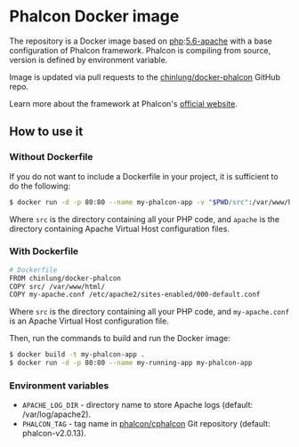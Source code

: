 # Phalcon Docker image

The repository is a Docker image based on [php]:[5.6-apache] with a base configuration of Phalcon framework. Phalcon is compiling from source, version is defined by environment variable.

Image is updated via pull requests to the [chinlung/docker-phalcon] GitHub repo.

Learn more about the framework at Phalcon's [official website].

## How to use it

### Without Dockerfile

If you do not want to include a Dockerfile in your project, it is sufficient to do the following:

```sh
$ docker run -d -p 80:80 --name my-phalcon-app -v "$PWD/src":/var/www/html -v "$PWD/apache":/etc/apache2/sites-enabled chinlung/docker-phalcon
```

Where `src` is the directory containing all your PHP code, and `apache` is the directory containing Apache Virtual Host configuration files.

### With Dockerfile

```sh
# Dockerfile
FROM chinlung/docker-phalcon
COPY src/ /var/www/html/
COPY my-apache.conf /etc/apache2/sites-enabled/000-default.conf
```

Where `src` is the directory containing all your PHP code, and `my-apache.conf` is an Apache Virtual Host configuration file.

Then, run the commands to build and run the Docker image:

```sh
$ docker build -t my-phalcon-app .
$ docker run -d -p 80:80 --name my-running-app my-phalcon-app
```

### Environment variables

- `APACHE_LOG_DIR` - directory name to store Apache logs (default: /var/log/apache2).
- `PHALCON_TAG` - tag name in [phalcon/cphalcon] Git repository (default: phalcon-v2.0.13).

[official website]: https://phalconphp.com
[php]: https://hub.docker.com/_/php/
[5.6-apache]: https://github.com/docker-library/php/blob/47abb34bbfc92ccd26d07351bc18542ded37ef17/5.6/apache/Dockerfile
[chinlung/docker-phalcon]: https://github.com/chinlung/docker-phalcon
[phalcon/cphalcon]: https://github.com/phalcon/cphalcon/releases
